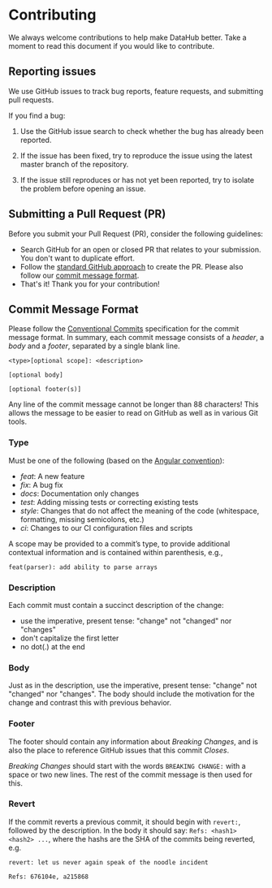 # Contributing

We always welcome contributions to help make DataHub better. Take a moment to read this document if you would like to contribute.

## Reporting issues

We use GitHub issues to track bug reports, feature requests, and submitting pull requests.

If you find a bug:

1. Use the GitHub issue search to check whether the bug has already been reported.

1. If the issue has been fixed, try to reproduce the issue using the latest master branch of the repository.

1. If the issue still reproduces or has not yet been reported, try to isolate the problem before opening an issue.

## Submitting a Pull Request (PR)

Before you submit your Pull Request (PR), consider the following guidelines:

* Search GitHub for an open or closed PR that relates to your submission. You don't want to duplicate effort.
* Follow the [standard GitHub approach](https://help.github.com/en/github/collaborating-with-issues-and-pull-requests/creating-a-pull-request-from-a-fork) to create the PR. Please also follow our [commit message format](#commit-message-format).
* That's it! Thank you for your contribution!

## Commit Message Format

Please follow the [Conventional Commits](https://www.conventionalcommits.org/) specification for the commit message format. In summary, each commit message consists of a *header*, a *body* and a *footer*, separated by a single blank line.

```
<type>[optional scope]: <description>

[optional body]

[optional footer(s)]
```

Any line of the commit message cannot be longer than 88 characters! This allows the message to be easier to read on GitHub as well as in various Git tools.

### Type

Must be one of the following (based on the [Angular convention](https://github.com/angular/angular/blob/22b96b9/CONTRIBUTING.md#-commit-message-guidelines)):

* *feat*: A new feature
* *fix*: A bug fix
* *docs*: Documentation only changes
* *test*: Adding missing tests or correcting existing tests
* *style*: Changes that do not affect the meaning of the code (whitespace, formatting, missing semicolons, etc.)
* *ci*: Changes to our CI configuration files and scripts

A scope may be provided to a commit’s type, to provide additional contextual information and is contained within parenthesis, e.g., 
```
feat(parser): add ability to parse arrays
```

### Description

Each commit must contain a succinct description of the change:

* use the imperative, present tense: "change" not "changed" nor "changes"
* don't capitalize the first letter
* no dot(.) at the end

### Body

Just as in the description, use the imperative, present tense: "change" not "changed" nor "changes". The body should include the motivation for the change and contrast this with previous behavior.

### Footer

The footer should contain any information about *Breaking Changes*, and is also the place to reference GitHub issues that this commit *Closes*.

*Breaking Changes* should start with the words `BREAKING CHANGE:` with a space or two new lines. The rest of the commit message is then used for this.

### Revert

If the commit reverts a previous commit, it should begin with `revert:`, followed by the description. In the body it should say: `Refs: <hash1> <hash2> ...`, where the hashs are the SHA of the commits being reverted, e.g. 

```
revert: let us never again speak of the noodle incident

Refs: 676104e, a215868
```